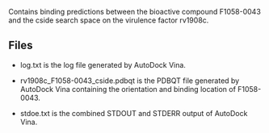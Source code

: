 Contains binding predictions between the bioactive compound F1058-0043 and the cside search space on the virulence factor rv1908c.

## Files

- log.txt is the log file generated by AutoDock Vina.

- rv1908c_F1058-0043_cside.pdbqt is the PDBQT file generated by AutoDock Vina containing the orientation and binding location of F1058-0043.

- stdoe.txt is the combined STDOUT and STDERR output of AutoDock Vina.

